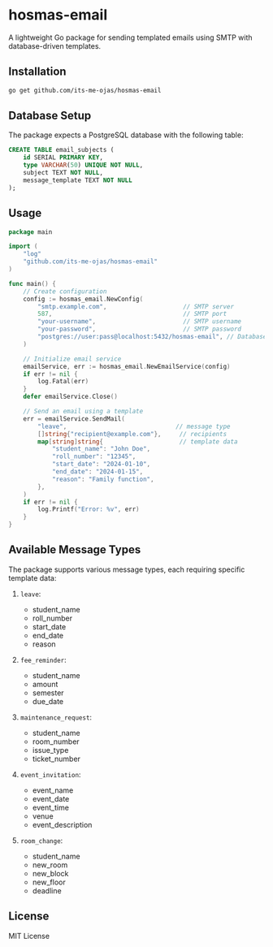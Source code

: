 # hosmas-email

A lightweight Go package for sending templated emails using SMTP with database-driven templates.

## Installation

```bash
go get github.com/its-me-ojas/hosmas-email
```

## Database Setup

The package expects a PostgreSQL database with the following table:

```sql
CREATE TABLE email_subjects (
    id SERIAL PRIMARY KEY,
    type VARCHAR(50) UNIQUE NOT NULL,
    subject TEXT NOT NULL,
    message_template TEXT NOT NULL
);
```

## Usage

```go
package main

import (
    "log"
    "github.com/its-me-ojas/hosmas-email"
)

func main() {
    // Create configuration
    config := hosmas_email.NewConfig(
        "smtp.example.com",                     // SMTP server
        587,                                    // SMTP port
        "your-username",                        // SMTP username
        "your-password",                        // SMTP password
        "postgres://user:pass@localhost:5432/hosmas-email", // Database URL
    )

    // Initialize email service
    emailService, err := hosmas_email.NewEmailService(config)
    if err != nil {
        log.Fatal(err)
    }
    defer emailService.Close()

    // Send an email using a template
    err = emailService.SendMail(
        "leave",                              // message type
        []string{"recipient@example.com"},     // recipients
        map[string]string{                     // template data
            "student_name": "John Doe",
            "roll_number": "12345",
            "start_date": "2024-01-10",
            "end_date": "2024-01-15",
            "reason": "Family function",
        },
    )
    if err != nil {
        log.Printf("Error: %v", err)
    }
}
```

## Available Message Types

The package supports various message types, each requiring specific template data:

1. `leave`:

   - student_name
   - roll_number
   - start_date
   - end_date
   - reason

2. `fee_reminder`:

   - student_name
   - amount
   - semester
   - due_date

3. `maintenance_request`:

   - student_name
   - room_number
   - issue_type
   - ticket_number

4. `event_invitation`:

   - event_name
   - event_date
   - event_time
   - venue
   - event_description

5. `room_change`:
   - student_name
   - new_room
   - new_block
   - new_floor
   - deadline

## License

MIT License
